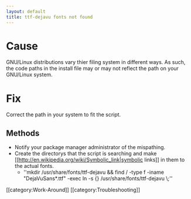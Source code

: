 ```yaml
---
layout: default
title: ttf-dejavu fonts not found
---
```

# Cause
GNU/Linux distributions vary thier filing system in different ways. As such, the code paths in the install file may or may not reflect the path on your GNU/Linux system.
# Fix
Correct the path in your system to fit the script.
## Methods
  * Notify your package manager administrator of the mispathing.
  * Create the directorys that the script is searching and make [[http://en.wikipedia.org/wiki/Symbolic_link|symbolic links]] in them to the actual fonts.
    * ''mkdir /usr/share/fonts/ttf-dejavu && find / -type f -iname "DejaVuSans*.ttf" -exec ln -s {} /usr/share/fonts/ttf-dejavu \\;''

[[category:Work-Around]]
[[category:Troubleshooting]]
